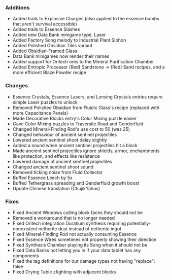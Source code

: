 ### Additions
- Added trails to Explosive Charges (also applied to the essence bombs that aren't survival accessible)
- Added trails to Essence Slashes
- Added new Data Bank minigame type, Laser
- Added Factory Song melody to Industrial Plant Siphon
- Added Polished Obsidian Tiles variant
- Added Obsidian-Framed Glass
- Data Bank minigames now render their names
- Added support for Oritech ores to the Mineral Purification Chamber
- Added Entropic Processor (Red) Sandstone -> (Red) Sand recipes, and a more efficient Blaze Powder recipe

### Changes
- Essence Crystals, Essence Lasers, and Lensing Crystals entries require simple Laser puzzles to unlock
- Removed Polished Obsidian from Fluidic Glass's recipe (replaced with more Capacitance Panels)
- Made Decorative Blocks entry's Color Mixing puzzle easier
- Gave Color Mixing puzzles to Traversite Road and Genderfluid
- Changed Mineral-Finding Rod's use cost to 50 (was 25)
- Changed behaviour of ancient sentinel projectiles
- Lowered ancient sentinel shoot delay slightly
- Added a sound when ancient sentinel projectiles hit a block
- Made ancient sentinel projectiles ignore shields, armor, enchantments like protection, and effects like resistance
- Lowered damage of ancient sentinel projectiles
- Changed ancient sentinel shoot sound
- Removed ticking noise from Fluid Collector
- Buffed Essence Leech by 5x
- Buffed Tethergrass spreading and Genderfluid growth boost
- Update Chinese translation (ChujikYahus)

### Fixes
- Fixed Ancient Windows culling block faces they should not be
- Removed a workaround that is no longer needed
- Fixed Oritech integration Duratium synthesis requiring potentially-nonexistent netherite dust instead of netherite ingot
- Fixed Mineral-Finding Rod not actually consuming Essence
- Fixed Essence Wires sometimes not properly showing their direction
- Fixed Synthesis Chamber playing its Song when it should not be
- Fixed Data Banks not letting you in if your data tablet has any components
- Fixed the tag definitions for our damage types not having "replace": false
- Fixed Drying Table zfighting with adjacent blocks